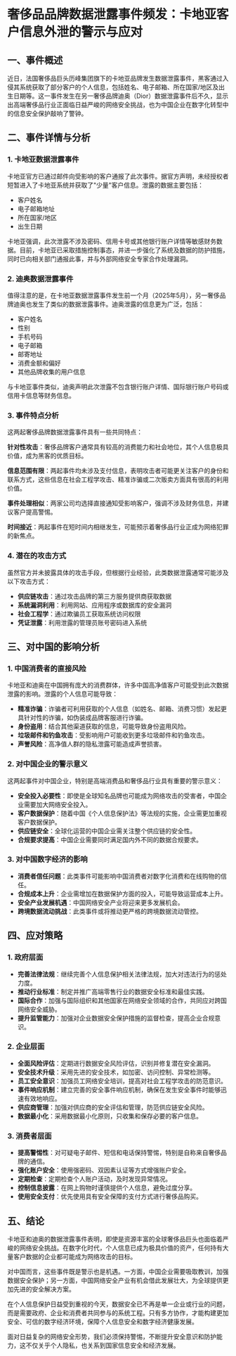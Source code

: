  # 奢侈品品牌数据泄露事件频发：卡地亚客户信息外泄的警示与应对

## 一、事件概述

近日，法国奢侈品巨头历峰集团旗下的卡地亚品牌发生数据泄露事件，黑客通过入侵其系统获取了部分客户的个人信息，包括姓名、电子邮箱、所在国家/地区及出生日期等。这一事件发生在另一奢侈品牌迪奥（Dior）数据泄露事件后不久，显示出高端奢侈品行业正面临日益严峻的网络安全挑战，也为中国企业在数字化转型中的信息安全保护敲响了警钟。

## 二、事件详情与分析

### 1. 卡地亚数据泄露事件

卡地亚官方已通过邮件向受影响的客户通报了此次事件。据官方声明，未经授权者短暂进入了卡地亚系统并获取了"少量"客户信息。泄露的数据主要包括：

- 客户姓名
- 电子邮箱地址
- 所在国家/地区
- 出生日期

卡地亚强调，此次泄露不涉及密码、信用卡号或其他银行账户详情等敏感财务数据。目前，卡地亚已采取措施控制事态，并进一步强化了系统及数据的防护措施，同时已向相关部门通报此事，并与外部网络安全专家合作处理漏洞。

### 2. 迪奥数据泄露事件

值得注意的是，在卡地亚数据泄露事件发生前一个月（2025年5月），另一奢侈品牌迪奥也发生了类似的数据泄露事件。迪奥泄露的信息更为广泛，包括：

- 客户姓名
- 性别
- 手机号码
- 电子邮箱
- 邮寄地址
- 消费金额和偏好
- 其他品牌收集的用户信息

与卡地亚事件类似，迪奥声明此次泄露不包含银行账户详情、国际银行账户号码或信用卡信息等财务信息。

### 3. 事件特点分析

这两起奢侈品牌数据泄露事件具有一些共同特点：

**针对性攻击**：奢侈品牌客户通常具有较高的消费能力和社会地位，其个人信息极具价值，成为黑客的优质目标。

**信息范围有限**：两起事件均未涉及支付信息，表明攻击者可能更关注客户的身份和联系方式，这些信息在社会工程学攻击、精准诈骗或二次贩卖方面具有很高的利用价值。

**事件处理相似**：两家公司均选择直接通知受影响客户，强调不涉及财务信息，并建议客户提高警惕。

**时间接近**：两起事件在短时间内相继发生，可能预示着奢侈品行业正成为网络犯罪的新焦点。

### 4. 潜在的攻击方式

虽然官方并未披露具体的攻击手段，但根据行业经验，此类数据泄露通常可能涉及以下攻击方式：

- **供应链攻击**：通过攻击品牌的第三方服务提供商获取数据
- **系统漏洞利用**：利用网站、应用程序或数据库的安全漏洞
- **社会工程学**：通过欺骗员工获取系统访问权限
- **凭证泄露**：利用泄露的管理员账号密码进入系统

## 三、对中国的影响分析

### 1. 中国消费者的直接风险

卡地亚和迪奥在中国拥有庞大的消费群体，许多中国高净值客户可能受到此次数据泄露的影响。泄露的个人信息可能导致：

- **精准诈骗**：诈骗者可利用获取的个人信息（如姓名、邮箱、消费习惯）发起更具针对性的诈骗，如伪装成品牌客服进行诈骗。
- **身份盗用**：结合其他渠道获取的信息，可能导致身份盗用风险。
- **垃圾邮件和钓鱼攻击**：受影响用户可能收到更多垃圾邮件和钓鱼攻击。
- **声誉风险**：高净值人群的隐私泄露可能造成声誉损害。

### 2. 对中国企业的警示意义

这两起事件对中国企业，特别是高端消费品和奢侈品行业具有重要的警示意义：

- **安全投入必要性**：即使是全球知名品牌也可能成为网络攻击的受害者，中国企业需要加大网络安全投入。
- **客户数据保护**：随着中国《个人信息保护法》等法规的实施，企业需更加重视客户数据保护。
- **供应链安全**：全球化运营的中国企业需关注整个供应链的安全性。
- **合规要求提高**：中国企业需要同时满足国内外不同的数据合规要求。

### 3. 对中国数字经济的影响

- **消费者信任问题**：此类事件可能影响中国消费者对数字化消费和在线购物的信任。
- **合规成本上升**：企业需增加在数据保护方面的投入，可能导致运营成本上升。
- **安全产业发展机遇**：中国网络安全产业将迎来更多发展机会。
- **跨境数据流动挑战**：此类事件或将推动更严格的跨境数据流动管控。

## 四、应对策略

### 1. 政府层面

- **完善法律法规**：继续完善个人信息保护相关法律法规，加大对违法行为的惩处力度。
- **推动行业标准**：制定并推广高端零售行业的数据安全标准和最佳实践。
- **国际合作**：加强与国际组织和其他国家在网络安全领域的合作，共同应对跨国网络安全威胁。
- **提升监管能力**：加强对企业数据安全保护措施的监督检查，提高企业合规意识。

### 2. 企业层面

- **全面风险评估**：定期进行数据安全风险评估，识别并修复潜在安全漏洞。
- **安全技术升级**：采用先进的安全技术，如加密、访问控制、异常检测等。
- **员工安全意识**：加强员工网络安全培训，提高对社会工程学攻击的防范意识。
- **事件响应机制**：建立完善的安全事件响应机制，确保在发生安全事件时能够迅速有效地响应。
- **供应商管理**：加强对供应商的安全评估和管理，防范供应链安全风险。
- **数据最小化**：采用数据最小化原则，只收集和保存必要的客户信息。

### 3. 消费者层面

- **提高警惕性**：对可疑电子邮件、短信和电话保持警惕，特别是自称来自奢侈品牌的通信。
- **强化账户安全**：使用强密码、双因素认证等方式增强账户安全。
- **定期检查**：定期检查个人账户活动，及时发现异常情况。
- **控制信息披露**：在网上购物时谨慎提供个人信息，避免过度分享。
- **使用安全支付**：优先使用具有安全保障的支付方式进行奢侈品购买。

## 五、结论

卡地亚和迪奥的数据泄露事件表明，即使是资源丰富的全球奢侈品巨头也面临着严峻的网络安全挑战。在数字化时代，个人信息已成为极具价值的资产，任何持有大量客户数据的企业都可能成为网络攻击的目标。

对中国而言，这些事件既是警示也是机遇。一方面，中国企业需要吸取教训，加强数据安全保护；另一方面，中国网络安全产业有机会借此发展壮大，为全球提供更加先进的安全解决方案。

在个人信息保护日益受到重视的今天，数据安全已不再是单一企业或行业的问题，而是需要政府、企业和消费者共同参与的系统工程。只有多方协作，才能构建更加安全、可信的数字经济环境，保障个人信息安全和数字经济健康发展。

面对日益复杂的网络安全形势，我们必须保持警惕，不断提升安全意识和防护能力，这不仅关乎个人隐私，也关系到国家信息安全和经济发展。